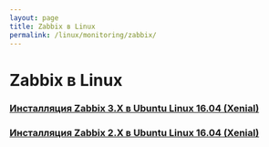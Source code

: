 ```yaml
---
layout: page
title: Zabbix в Linux
permalink: /linux/monitoring/zabbix/
---
```


# Zabbix в Linux


### [Инсталляция Zabbix 3.X в Ubuntu Linux 16.04 (Xenial)](/linux/monitoring/zabbix/3.x/ubuntu/16.04/install/)

### [Инсталляция Zabbix 2.X в Ubuntu Linux 16.04 (Xenial)](/slinux/monitoring/zabbix/2.x/ubuntu/16.04/install/)
